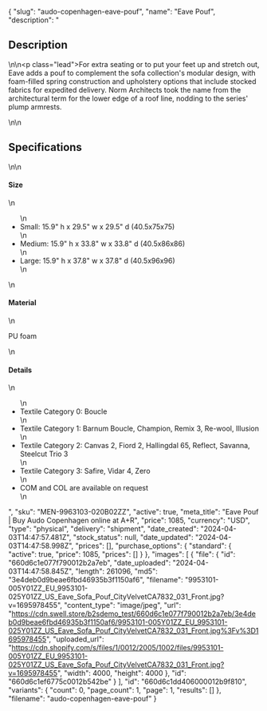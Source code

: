 {
  "slug": "audo-copenhagen-eave-pouf",
  "name": "Eave Pouf",
  "description": "<h2>Description</h2>\n<!-- split -->\n<p class=\"lead\">For extra seating or to put your feet up and stretch out, Eave adds a pouf to complement the sofa collection's modular design, with foam-filled spring construction and upholstery options that include stocked fabrics for expedited delivery. Norm Architects took the name from the architectural term for the lower edge of a roof line, nodding to the series' plump armrests. </p>\n<!-- split -->\n<h2>Specifications</h2>\n<!-- split -->\n<h4>Size</h4>\n<ul>\n<li>Small: 15.9\" h x 29.5\" w x 29.5\" d (40.5x75x75)</li>\n<li>Medium: 15.9\" h x 33.8\" w x 33.8\" d (40.5x86x86)</li>\n<li>Large: 15.9\" h x 37.8\" w x 37.8\" d (40.5x96x96)</li>\n</ul>\n<h4>Material</h4>\n<p>PU foam</p>\n<h4>Details</h4>\n<ul>\n<li>Textile Category 0: Boucle</li>\n<li>Textile Category 1: Barnum Boucle, Champion, Remix 3, Re-wool, Illusion</li>\n<li>Textile Category 2: Canvas 2, Fiord 2, Hallingdal 65, Reflect, Savanna, Steelcut Trio 3</li>\n<li>Textile Category 3: Safire, Vidar 4, Zero</li>\n<li>COM and COL are available on request</li>\n</ul>",
  "sku": "MEN-9963103-020B02ZZ",
  "active": true,
  "meta_title": "Eave Pouf | Buy Audo Copenhagen online at A+R",
  "price": 1085,
  "currency": "USD",
  "type": "physical",
  "delivery": "shipment",
  "date_created": "2024-04-03T14:47:57.481Z",
  "stock_status": null,
  "date_updated": "2024-04-03T14:47:58.998Z",
  "prices": [],
  "purchase_options": {
    "standard": {
      "active": true,
      "price": 1085,
      "prices": []
    }
  },
  "images": [
    {
      "file": {
        "id": "660d6c1e077f790012b2a7eb",
        "date_uploaded": "2024-04-03T14:47:58.845Z",
        "length": 261096,
        "md5": "3e4deb0d9beae6fbd46935b3f1150af6",
        "filename": "9953101-005Y01ZZ_EU_9953101-025Y01ZZ_US_Eave_Sofa_Pouf_CityVelvetCA7832_031_Front.jpg?v=1695978455",
        "content_type": "image/jpeg",
        "url": "https://cdn.swell.store/b2sdemo_test/660d6c1e077f790012b2a7eb/3e4deb0d9beae6fbd46935b3f1150af6/9953101-005Y01ZZ_EU_9953101-025Y01ZZ_US_Eave_Sofa_Pouf_CityVelvetCA7832_031_Front.jpg%3Fv%3D1695978455",
        "uploaded_url": "https://cdn.shopify.com/s/files/1/0012/2005/1002/files/9953101-005Y01ZZ_EU_9953101-025Y01ZZ_US_Eave_Sofa_Pouf_CityVelvetCA7832_031_Front.jpg?v=1695978455",
        "width": 4000,
        "height": 4000
      },
      "id": "660d6c1ef6775c0012b542be"
    }
  ],
  "id": "660d6c1dd406000012b9f810",
  "variants": {
    "count": 0,
    "page_count": 1,
    "page": 1,
    "results": []
  },
  "filename": "audo-copenhagen-eave-pouf"
}
